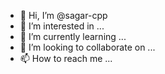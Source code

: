 - 👋 Hi, I’m @sagar-cpp
- 👀 I’m interested in ...
- 🌱 I’m currently learning ...
- 💞️ I’m looking to collaborate on ...
- 📫 How to reach me ...

<!---
sagar-cpp/sagar-cpp is a ✨ special ✨ repository because its `README.md` (this file) appears on your GitHub profile.
You can click the Preview link to take a look at your changes.
--->
